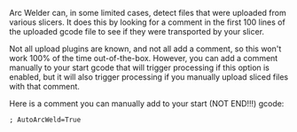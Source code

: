 Arc Welder can, in some limited cases, detect files that were uploaded from various slicers.  It does this by looking for a comment in the first 100 lines of the uploaded gcode file to see if they were transported by your slicer.

Not all upload plugins are known, and not all add a comment, so this won't work 100% of the time out-of-the-box.  However, you can add a comment manually to your start gcode that will trigger processing if this option is enabled, but it will also trigger processing if you manually upload sliced files with that comment.

Here is a comment you can manually add to your start (NOT END!!!) gcode:

```
; AutoArcWeld=True
```
